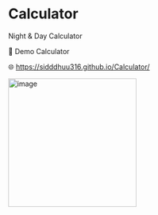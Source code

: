 # Calculator
Night &amp; Day Calculator

🔗 Demo Calculator

🌐 https://sidddhuu316.github.io/Calculator/

<img width="258" alt="image" src="https://user-images.githubusercontent.com/106863450/194266442-fbc18b86-ed16-4291-9b45-71c84f1ee7a9.png">
